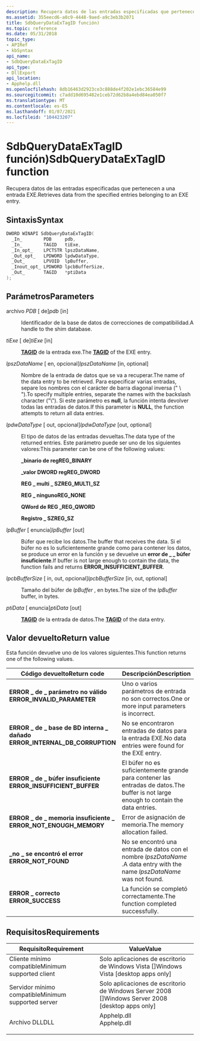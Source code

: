 ```yaml
---
description: Recupera datos de las entradas especificadas que pertenecen a una entrada EXE.
ms.assetid: 355eecd6-a0c9-4448-9aed-a9c3eb3b2071
title: SdbQueryDataExTagID función)
ms.topic: reference
ms.date: 05/31/2018
topic_type:
- APIRef
- kbSyntax
api_name:
- SdbQueryDataExTagID
api_type:
- DllExport
api_location:
- Apphelp.dll
ms.openlocfilehash: 8db16463d2923ce3c888de4f202e1ebc36584e99
ms.sourcegitcommit: c7add10d695482e1ceb72d62b8a4ebd84ea050f7
ms.translationtype: MT
ms.contentlocale: es-ES
ms.lasthandoff: 01/07/2021
ms.locfileid: "104423207"
---
```

# <a name="sdbquerydataextagid-function"></a><span data-ttu-id="428e8-103">SdbQueryDataExTagID función)</span><span class="sxs-lookup"><span data-stu-id="428e8-103">SdbQueryDataExTagID function</span></span>

<span data-ttu-id="428e8-104">Recupera datos de las entradas especificadas que pertenecen a una entrada EXE.</span><span class="sxs-lookup"><span data-stu-id="428e8-104">Retrieves data from the specified entries belonging to an EXE entry.</span></span>

## <a name="syntax"></a><span data-ttu-id="428e8-105">Sintaxis</span><span class="sxs-lookup"><span data-stu-id="428e8-105">Syntax</span></span>


```C++
DWORD WINAPI SdbQueryDataExTagID(
  _In_        PDB     pdb,
  _In_        TAGID   tiExe,
  _In_opt_    LPCTSTR lpszDataName,
  _Out_opt_   LPDWORD lpdwDataType,
  _Out_       LPVOID  lpBuffer,
  _Inout_opt_ LPDWORD lpcbBufferSize,
  _Out_       TAGID   *ptiData
);
```



## <a name="parameters"></a><span data-ttu-id="428e8-106">Parámetros</span><span class="sxs-lookup"><span data-stu-id="428e8-106">Parameters</span></span>

<dl> <dt>

<span data-ttu-id="428e8-107">archivo *PDB* \[ de\]</span><span class="sxs-lookup"><span data-stu-id="428e8-107">*pdb* \[in\]</span></span>
</dt> <dd>

<span data-ttu-id="428e8-108">Identificador de la base de datos de correcciones de compatibilidad.</span><span class="sxs-lookup"><span data-stu-id="428e8-108">A handle to the shim database.</span></span>

</dd> <dt>

<span data-ttu-id="428e8-109">*tiExe* \[ de\]</span><span class="sxs-lookup"><span data-stu-id="428e8-109">*tiExe* \[in\]</span></span>
</dt> <dd>

<span data-ttu-id="428e8-110">[**TAGID**](tagid.md) de la entrada exe.</span><span class="sxs-lookup"><span data-stu-id="428e8-110">The [**TAGID**](tagid.md) of the EXE entry.</span></span>

</dd> <dt>

<span data-ttu-id="428e8-111">*lpszDataName* \[ en, opcional\]</span><span class="sxs-lookup"><span data-stu-id="428e8-111">*lpszDataName* \[in, optional\]</span></span>
</dt> <dd>

<span data-ttu-id="428e8-112">Nombre de la entrada de datos que se va a recuperar.</span><span class="sxs-lookup"><span data-stu-id="428e8-112">The name of the data entry to be retrieved.</span></span> <span data-ttu-id="428e8-113">Para especificar varias entradas, separe los nombres con el carácter de barra diagonal inversa (" \\ ").</span><span class="sxs-lookup"><span data-stu-id="428e8-113">To specify multiple entries, separate the names with the backslash character ("\\").</span></span> <span data-ttu-id="428e8-114">Si este parámetro es **null**, la función intenta devolver todas las entradas de datos.</span><span class="sxs-lookup"><span data-stu-id="428e8-114">If this parameter is **NULL**, the function attempts to return all data entries.</span></span>

</dd> <dt>

<span data-ttu-id="428e8-115">*lpdwDataType* \[ out, opcional\]</span><span class="sxs-lookup"><span data-stu-id="428e8-115">*lpdwDataType* \[out, optional\]</span></span>
</dt> <dd>

<span data-ttu-id="428e8-116">El tipo de datos de las entradas devueltas.</span><span class="sxs-lookup"><span data-stu-id="428e8-116">The data type of the returned entries.</span></span> <span data-ttu-id="428e8-117">Este parámetro puede ser uno de los siguientes valores:</span><span class="sxs-lookup"><span data-stu-id="428e8-117">This parameter can be one of the following values:</span></span>

<dl><span id="REG_BINARY"></span><span id="reg_binary"></span><dt>

<span data-ttu-id="428e8-118">**\_binario de reg**</span><span class="sxs-lookup"><span data-stu-id="428e8-118">**REG\_BINARY**</span></span>
</dt><span id="REG_DWORD"></span><span id="reg_dword"></span><dt>

<span data-ttu-id="428e8-119">**\_valor DWORD reg**</span><span class="sxs-lookup"><span data-stu-id="428e8-119">**REG\_DWORD**</span></span>
</dt><span id="REG_MULTI_SZ"></span><span id="reg_multi_sz"></span><dt>

<span data-ttu-id="428e8-120">**REG \_ multi \_ SZ**</span><span class="sxs-lookup"><span data-stu-id="428e8-120">**REG\_MULTI\_SZ**</span></span>
</dt><span id="REG_NONE"></span><span id="reg_none"></span><dt>

<span data-ttu-id="428e8-121">**REG \_ ninguno**</span><span class="sxs-lookup"><span data-stu-id="428e8-121">**REG\_NONE**</span></span>
</dt><span id="REG_QWORD"></span><span id="reg_qword"></span><dt>

<span data-ttu-id="428e8-122">**QWord de REG \_**</span><span class="sxs-lookup"><span data-stu-id="428e8-122">**REG\_QWORD**</span></span>
</dt><span id="REG_SZ"></span><span id="reg_sz"></span><dt>

<span data-ttu-id="428e8-123">**Registro \_ SZ**</span><span class="sxs-lookup"><span data-stu-id="428e8-123">**REG\_SZ**</span></span>
</dt> </dl> </dd> <dt>

<span data-ttu-id="428e8-124">*lpBuffer* \[ enuncia\]</span><span class="sxs-lookup"><span data-stu-id="428e8-124">*lpBuffer* \[out\]</span></span>
</dt> <dd>

<span data-ttu-id="428e8-125">Búfer que recibe los datos.</span><span class="sxs-lookup"><span data-stu-id="428e8-125">The buffer that receives the data.</span></span> <span data-ttu-id="428e8-126">Si el búfer no es lo suficientemente grande como para contener los datos, se produce un error en la función y se devuelve un **error de \_ \_ búfer insuficiente**.</span><span class="sxs-lookup"><span data-stu-id="428e8-126">If buffer is not large enough to contain the data, the function fails and returns **ERROR\_INSUFFICIENT\_BUFFER**.</span></span>

</dd> <dt>

<span data-ttu-id="428e8-127">*lpcbBufferSize* \[ in, out, opcional\]</span><span class="sxs-lookup"><span data-stu-id="428e8-127">*lpcbBufferSize* \[in, out, optional\]</span></span>
</dt> <dd>

<span data-ttu-id="428e8-128">Tamaño del búfer de *lpBuffer* , en bytes.</span><span class="sxs-lookup"><span data-stu-id="428e8-128">The size of the *lpBuffer* buffer, in bytes.</span></span>

</dd> <dt>

<span data-ttu-id="428e8-129">*ptiData* \[ enuncia\]</span><span class="sxs-lookup"><span data-stu-id="428e8-129">*ptiData* \[out\]</span></span>
</dt> <dd>

<span data-ttu-id="428e8-130">[**TAGID**](tagid.md) de la entrada de datos.</span><span class="sxs-lookup"><span data-stu-id="428e8-130">The [**TAGID**](tagid.md) of the data entry.</span></span>

</dd> </dl>

## <a name="return-value"></a><span data-ttu-id="428e8-131">Valor devuelto</span><span class="sxs-lookup"><span data-stu-id="428e8-131">Return value</span></span>

<span data-ttu-id="428e8-132">Esta función devuelve uno de los valores siguientes.</span><span class="sxs-lookup"><span data-stu-id="428e8-132">This function returns one of the following values.</span></span>



| <span data-ttu-id="428e8-133">Código devuelto</span><span class="sxs-lookup"><span data-stu-id="428e8-133">Return code</span></span>                                                                                                    | <span data-ttu-id="428e8-134">Descripción</span><span class="sxs-lookup"><span data-stu-id="428e8-134">Description</span></span>                                                            |
|----------------------------------------------------------------------------------------------------------------|------------------------------------------------------------------------|
| <dl> <span data-ttu-id="428e8-135"><dt>**ERROR \_ de \_ parámetro no válido**</dt></span><span class="sxs-lookup"><span data-stu-id="428e8-135"><dt>**ERROR\_INVALID\_PARAMETER**</dt></span></span> </dl>       | <span data-ttu-id="428e8-136">Uno o varios parámetros de entrada no son correctos.</span><span class="sxs-lookup"><span data-stu-id="428e8-136">One or more input parameters is incorrect.</span></span><br/>                  |
| <dl> <span data-ttu-id="428e8-137"><dt>**ERROR \_ de \_ base de BD interna \_ dañado**</dt></span><span class="sxs-lookup"><span data-stu-id="428e8-137"><dt>**ERROR\_INTERNAL\_DB\_CORRUPTION**</dt></span></span> </dl> | <span data-ttu-id="428e8-138">No se encontraron entradas de datos para la entrada EXE.</span><span class="sxs-lookup"><span data-stu-id="428e8-138">No data entries were found for the EXE entry.</span></span><br/>               |
| <dl> <span data-ttu-id="428e8-139"><dt>**ERROR \_ de \_ búfer insuficiente**</dt></span><span class="sxs-lookup"><span data-stu-id="428e8-139"><dt>**ERROR\_INSUFFICIENT\_BUFFER**</dt></span></span> </dl>     | <span data-ttu-id="428e8-140">El búfer no es suficientemente grande para contener las entradas de datos.</span><span class="sxs-lookup"><span data-stu-id="428e8-140">The buffer is not large enough to contain the data entries.</span></span><br/> |
| <dl> <span data-ttu-id="428e8-141"><dt>**ERROR \_ de \_ memoria insuficiente \_**</dt></span><span class="sxs-lookup"><span data-stu-id="428e8-141"><dt>**ERROR\_NOT\_ENOUGH\_MEMORY**</dt></span></span> </dl>      | <span data-ttu-id="428e8-142">Error de asignación de memoria.</span><span class="sxs-lookup"><span data-stu-id="428e8-142">The memory allocation failed.</span></span><br/>                               |
| <dl> <span data-ttu-id="428e8-143"><dt>**\_no \_ se encontró el error**</dt></span><span class="sxs-lookup"><span data-stu-id="428e8-143"><dt>**ERROR\_NOT\_FOUND**</dt></span></span> </dl>               | <span data-ttu-id="428e8-144">No se encontró una entrada de datos con el nombre *lpszDataName* .</span><span class="sxs-lookup"><span data-stu-id="428e8-144">A data entry with the name *lpszDataName* was not found.</span></span><br/>    |
| <dl> <span data-ttu-id="428e8-145"><dt>**ERROR \_ correcto**</dt></span><span class="sxs-lookup"><span data-stu-id="428e8-145"><dt>**ERROR\_SUCCESS**</dt></span></span> </dl>                  | <span data-ttu-id="428e8-146">La función se completó correctamente.</span><span class="sxs-lookup"><span data-stu-id="428e8-146">The function completed successfully.</span></span><br/>                        |



 

## <a name="requirements"></a><span data-ttu-id="428e8-147">Requisitos</span><span class="sxs-lookup"><span data-stu-id="428e8-147">Requirements</span></span>



| <span data-ttu-id="428e8-148">Requisito</span><span class="sxs-lookup"><span data-stu-id="428e8-148">Requirement</span></span> | <span data-ttu-id="428e8-149">Value</span><span class="sxs-lookup"><span data-stu-id="428e8-149">Value</span></span> |
|-------------------------------------|----------------------------------------------------------------------------------------|
| <span data-ttu-id="428e8-150">Cliente mínimo compatible</span><span class="sxs-lookup"><span data-stu-id="428e8-150">Minimum supported client</span></span><br/> | <span data-ttu-id="428e8-151">Solo aplicaciones de escritorio de Windows Vista \[\]</span><span class="sxs-lookup"><span data-stu-id="428e8-151">Windows Vista \[desktop apps only\]</span></span><br/>                                         |
| <span data-ttu-id="428e8-152">Servidor mínimo compatible</span><span class="sxs-lookup"><span data-stu-id="428e8-152">Minimum supported server</span></span><br/> | <span data-ttu-id="428e8-153">Solo aplicaciones de escritorio de Windows Server 2008 \[\]</span><span class="sxs-lookup"><span data-stu-id="428e8-153">Windows Server 2008 \[desktop apps only\]</span></span><br/>                                   |
| <span data-ttu-id="428e8-154">Archivo DLL</span><span class="sxs-lookup"><span data-stu-id="428e8-154">DLL</span></span><br/>                      | <dl> <span data-ttu-id="428e8-155"><dt>Apphelp.dll</dt></span><span class="sxs-lookup"><span data-stu-id="428e8-155"><dt>Apphelp.dll</dt></span></span> </dl> |



 

 




